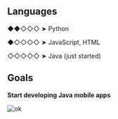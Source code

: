 ## Languages

◆◆◇◇◇ ➤ Python

◆◇◇◇◇ ➤ JavaScript, HTML

◇◇◇◇◇ ➤ Java (just started)

## Goals

**Start developing Java mobile apps**

![ok](https://pin.it/2In2csF)
